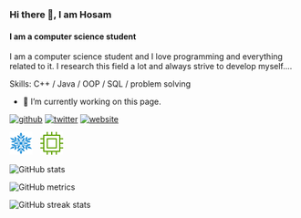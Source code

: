 ### Hi there 👋, I am Hosam
#### I am a computer science student
I am a computer science student and I love programming and everything related to it. I research this field a lot and always strive to develop myself....

Skills: C++ / Java / OOP / SQL / problem solving

- 🔭 I’m currently working on this page. 


[<img src='https://cdn.jsdelivr.net/npm/simple-icons@3.0.1/icons/github.svg' alt='github' height='40'>](https://github.com/hosam-zakaria)  [<img src='https://cdn.jsdelivr.net/npm/simple-icons@3.0.1/icons/twitter.svg' alt='twitter' height='40'>](https://twitter.com/@hosamzakaria61)  [<img src='https://cdn.jsdelivr.net/npm/simple-icons@3.0.1/icons/icloud.svg' alt='website' height='40'>](https://codeforces.com/profile/Eng_Hosam)  

<a href='https://archiveprogram.github.com/'><img src='https://raw.githubusercontent.com/acervenky/animated-github-badges/master/assets/acbadge.gif' width='40' height='40'></a> <a href='https://docs.github.com/en/developers'><img src='https://raw.githubusercontent.com/acervenky/animated-github-badges/master/assets/devbadge.gif' width='40' height='40'></a> 

![GitHub stats](https://github-readme-stats.vercel.app/api?username=hosam-zakaria&show_icons=true)  

![GitHub metrics](https://metrics.lecoq.io/hosam-zakaria)  

![GitHub streak stats](https://streak-stats.demolab.com/?user=hosam-zakaria)  

